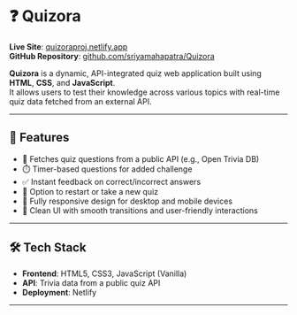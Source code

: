 # ❓ Quizora

**Live Site**: [quizoraproj.netlify.app](https://quizoraproj.netlify.app/)  
**GitHub Repository**: [github.com/sriyamahapatra/Quizora](https://github.com/sriyamahapatra/Quizora/)

**Quizora** is a dynamic, API-integrated quiz web application built using **HTML**, **CSS**, and **JavaScript**.  
It allows users to test their knowledge across various topics with real-time quiz data fetched from an external API.

---

## 🚀 Features

- 🧠 Fetches quiz questions from a public API (e.g., Open Trivia DB)
- ⏱️ Timer-based questions for added challenge
- ✅ Instant feedback on correct/incorrect answers
- 🔄 Option to restart or take a new quiz
- 📱 Fully responsive design for desktop and mobile devices
- 🎨 Clean UI with smooth transitions and user-friendly interactions

---

## 🛠️ Tech Stack

- **Frontend**: HTML5, CSS3, JavaScript (Vanilla)
- **API**: Trivia data from a public quiz API
- **Deployment**: Netlify

---
